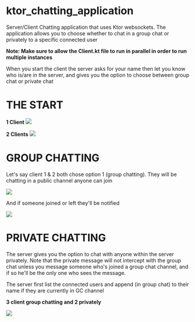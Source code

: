 # ktor_chatting_application
Server/Client Chatting application that uses Ktor  websockets.
The application allows you to choose whether to chat in a group chat or privately to a specific connected user

**Note: Make sure to allow the Client.kt file to run in parallel in order to run multiple instances**

When you start the client the server asks for your name then let you know who is/are in the
server, and gives you the option to choose between group chat or private chat


# THE START

**1 Client**
![](https://i.imgur.com/GKzUu47.png)


**2 Clients**
![](https://i.imgur.com/WPGt4Wn.png)


# GROUP CHATTING

Let's say client 1 & 2 both chose option 1 (group chatting). They will be chatting in a public channel anyone can join

![](https://i.imgur.com/qteiJAM.gif)


And if someone joined or left they'll be notified

![](https://i.imgur.com/LFwzVQL.gif)


# PRIVATE CHATTING

The server gives you the option to chat with anyone within the server privately.
Note that the private message will not intercept with the group chat unless you message
someone who's joined a group chat channel, and if so he'll be the only one who sees the message.

The server first list the connected users and append (in group chat) to their name if they are currently in GC channel

**3 client group chatting and 2 privately**

![](https://imgur.com/kPGTsM2.gif)



